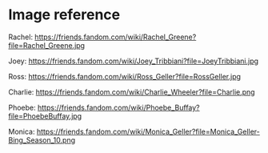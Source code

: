 # Image reference

Rachel: https://friends.fandom.com/wiki/Rachel_Greene?file=Rachel_Greene.jpg

Joey: https://friends.fandom.com/wiki/Joey_Tribbiani?file=JoeyTribbiani.jpg

Ross: https://friends.fandom.com/wiki/Ross_Geller?file=RossGeller.jpg

Charlie: https://friends.fandom.com/wiki/Charlie_Wheeler?file=Charlie.png

Phoebe: https://friends.fandom.com/wiki/Phoebe_Buffay?file=PhoebeBuffay.jpg

Monica: https://friends.fandom.com/wiki/Monica_Geller?file=Monica_Geller-Bing_Season_10.png
